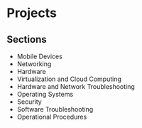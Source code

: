 <h1>Projects</h1>


<h2>Sections</h2>

 - Mobile Devices
 - Networking
 - Hardware
 - Virtualization and Cloud Computing
 - Hardware and Network Troubleshooting
 - Operating Systems
 - Security
 - Software Troubleshooting
 - Operational Procedures